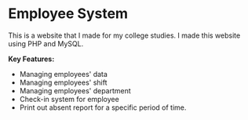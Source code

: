 # Employee System
This is a website that I made for my college studies.
I made this website using PHP and MySQL.

**Key Features:**
* Managing employees' data
* Managing employees' shift
* Managing employees' department
* Check-in system for employee
* Print out absent report for a specific period of time.

